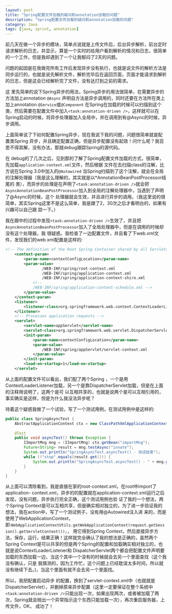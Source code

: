 ```yaml
---
layout: post
title: "Spring配置文件加载的疑问和annotation加载的问题"
description: "Spring配置文件加载的疑问和annotation加载的问题"
category: Java
tags: [java, sprint, annotation]
---
```


前几天在做一个异步的模块，简单点说就是上传文件后，后台异步解析，前台定时请求解析的日志，并显示，算是一个实时的给用户看到解析的情况和日志，很简单的一个工作，但是我却遇到了一个让我郁闷了2天的问题。

问题的起因是在我做完所有工作后发现异步没有执行，也就是说文件的解析方法是同步运行的，也就是说先解析文件，解析完毕后在返回页面，页面才能请求到解析的日志，但是这会已经解析完了文件，没有达打到之前的需求。

这 里先简单的说下Spring异步的用法，Spring异步的用法很简单，在需要异步的方法加上annotation  `@Async` 声明自方法是异步调用的，同时还要在方法所在类上加上annotation `@Service`或`@Component` 在Spring在加载的时候可以扫描到这个类，然后需要在配置文件中加入`<task:annotation-driven />`，这样就可以在Spring启动的时候，将异步处理器加入全局中，并在调用到有@Async的时候，异步调用。

上面简单说了下如何配置Spring异步，现在我说下我的问题，问题很简单就是配置类Spring 异步，并且确定配置正确，但是异步配置没有起效！问什么呢？我百思不得其解，没有办法，那就debug跟踪Spring的源代码。

在 debug的了几次之后，见到那的了解了Spring配置文件加载的方式，很简单，先加载`application-context.xml`文件，然后根据 文件在去扫描class的注解，比方说在Spring 3.0中加入的`@Autowired` 当Spring扫描到了这个注解，就会在全局的注解处理器（我是这么理解的，其实就是以*AnnotationBeanPostProcessor结尾的 类），而异步的处理是在声明了`<task:annotation-driven />`就会把`AsyncAnnotationBeanPostProcessor`加入到全局的注解处理器中，当遇到了声明了@Async的时候，这个 处理器就会生效，并且进行异步的调用。（我这里说的很简单，其实Spring这里不是这么简单，我是跟了2，30次之后才看明白的，如果有兴趣可以自己跟 踪一下。）

我在跟中的过程中发现`<task:annotation-driven />`生效了，并且把`AsyncAnnotationBeanPostProcessor`加入了全局处理器中，但是在调用的时候却没有这个处理器，我 很疑惑。我检查了一边配置文件，并且看了下web.xml文件，发现我们的web.xml配置是这样的:

```xml
<!-- The definition of the Root Spring Container shared by all Servlets and Filters -->
    <context-param>
        <param-name>contextConfigLocation</param-name>
        <param-value>
                /WEB-INF/spring/root-context.xml
                /WEB-INF/spring/application-context.xml
                /WEB-INF/spring/application-context-shiro.xml
            <!--
            /WEB-INF/spring/application-content-schedule.xml -->
        </param-value>
    </context-param> 
    <listener>
        <listener-class>org.springframework.web.context.ContextLoaderListener</listener-class>
    </listener>
    <!-- Processes application requests -->
    <servlet>
        <servlet-name>appServlet</servlet-name>
        <servlet-class>org.springframework.web.servlet.DispatcherServlet</servlet-class>
        <init-param>
            <param-name>contextConfigLocation</param-name>
            <param-value>
                /WEB-INF/spring/appServlet/servlet-context.xml
            </param-value>
        </init-param>
        <load-on-startup>1</load-on-startup>
    </servlet>
```

从上面的配置文件可以看出，我们配了两个Spring ，一个是用ContextLoaderListener加载，另一个是靠DispatcherServlet加载，但是在上面的注释用说明了，这两个是可 以互相共享的，也就是说两个是可以互相引用的，事实确实是这样，但是为什么我没法异步呢？

待着这个疑惑我做了一个试验，写了一个测试用例，在测试用例中是这样的:

```java
public class SpringAsyncTest {
    AbstractApplicationContext ctx = new ClassPathXmlApplicationContext("root-context.xml");
 
    @Test
    public void asyncTest() throws Exception {
        IImportMng mng = (IImportMng) ctx.getBean("importMng");
        Future<String> result = mng.testAsync("innate");
        System.out.println("SpringAsyncTest.asyncTest() - 测试结束");
        while (!"stop".equals(result.get())) {
            System.out.println("SpringAsyncTest.asyncTest() - " + mng.getLogAndClear("innate"));
        }
    }
}
```

从上面可以清除看到，我是直接在家的root-context.xml，在root中import了application- context.xml，异步的的配置就在application-context.xml运行之后发现，没有问题，异步执行完全正确，这个测试用例也验 证了我的一个想法，两个Spring Context是可以互相共享，但是确实相对独立的，为了进一步验证我的想法，我在action中，写了一个测试例子，没有用@Autowired注入进 来的，而是使用了WebApplicationContext， 即:`WebApplicationContextUtils.getWebApplicationContext(request.getSession().getServletContext());`， 用它得到Spring Context，然后直接异步方法，保存，运行，结果正确！这样就完全确认了我的想法是正确的，虽然两个Spring Context是可以共享的但是两个Spring的配置和加载确实相对独立的，也就是说ContextLoaderListener和 DispatcherServlet两个都会把配置文件声明要加载的东西加载一边，当这个其中一个没有的时候就会去另一个里面查找（这个我没有确认，只是 我猜测的，因为工作忙，这个问题上已经耽误太多时间，所以就没有继续下去。)，当这个里面有就不会去另一个里面找。

所以，我把配置启动异步 的配置，换到了servlet-context.xml中（也就就是DispatcherServlet），并删掉原来异步配置（这里一定要保证在整个系统中`<task:annotation-driven />`只能出现一次，如果出现两次，或者被加载了两次，Spring就会抛出一个异常指示这个东西只能加载一次），再次重启服务器，上传文件，OK， 成功了！
